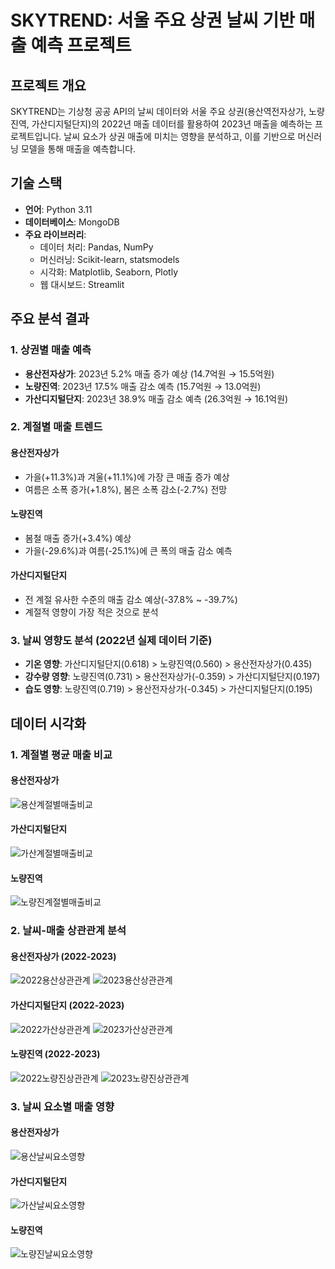 # SKYTREND: 서울 주요 상권 날씨 기반 매출 예측 프로젝트

## 프로젝트 개요
SKYTREND는 기상청 공공 API의 날씨 데이터와 서울 주요 상권(용산역전자상가, 노량진역, 가산디지털단지)의 2022년 매출 데이터를 활용하여 2023년 매출을 예측하는 프로젝트입니다. 날씨 요소가 상권 매출에 미치는 영향을 분석하고, 이를 기반으로 머신러닝 모델을 통해 매출을 예측합니다.

## 기술 스택
- **언어**: Python 3.11
- **데이터베이스**: MongoDB
- **주요 라이브러리**: 
  - 데이터 처리: Pandas, NumPy
  - 머신러닝: Scikit-learn, statsmodels
  - 시각화: Matplotlib, Seaborn, Plotly
  - 웹 대시보드: Streamlit

## 주요 분석 결과

### 1. 상권별 매출 예측
- **용산전자상가**: 2023년 5.2% 매출 증가 예상 (14.7억원 → 15.5억원)
- **노량진역**: 2023년 17.5% 매출 감소 예측 (15.7억원 → 13.0억원)
- **가산디지털단지**: 2023년 38.9% 매출 감소 예측 (26.3억원 → 16.1억원)

### 2. 계절별 매출 트렌드
#### 용산전자상가
- 가을(+11.3%)과 겨울(+11.1%)에 가장 큰 매출 증가 예상
- 여름은 소폭 증가(+1.8%), 봄은 소폭 감소(-2.7%) 전망

#### 노량진역
- 봄철 매출 증가(+3.4%) 예상
- 가을(-29.6%)과 여름(-25.1%)에 큰 폭의 매출 감소 예측

#### 가산디지털단지
- 전 계절 유사한 수준의 매출 감소 예상(-37.8% ~ -39.7%)
- 계절적 영향이 가장 적은 것으로 분석

### 3. 날씨 영향도 분석 (2022년 실제 데이터 기준)
- **기온 영향**: 가산디지털단지(0.618) > 노량진역(0.560) > 용산전자상가(0.435)
- **강수량 영향**: 노량진역(0.731) > 용산전자상가(-0.359) > 가산디지털단지(0.197)
- **습도 영향**: 노량진역(0.719) > 용산전자상가(-0.345) > 가산디지털단지(0.195)

## 데이터 시각화
### 1. 계절별 평균 매출 비교
#### 용산전자상가
![용산계절별매출비교](./images/yongsan_seasonal_sales.png)

#### 가산디지털단지
![가산계절별매출비교](./images/gasan_seasonal_sales.png)

#### 노량진역
![노량진계절별매출비교](./images/norangjin_seasonal_sales.png)

### 2. 날씨-매출 상관관계 분석
#### 용산전자상가 (2022-2023)
![2022용산상관관계](./images/22_yongsan_weather_correlation.png)
![2023용산상관관계](./images/23_yongsan_weather_correlation.png)

#### 가산디지털단지 (2022-2023)
![2022가산상관관계](./images/22_gasan_weather_correlation.png)
![2023가산상관관계](./images/23_gasan_weather_correlation.png)

#### 노량진역 (2022-2023)
![2022노량진상관관계](./images/22_norangjin_weather_correlation.png)
![2023노량진상관관계](./images/23_norangjin_weather_correlation.png)

### 3. 날씨 요소별 매출 영향
#### 용산전자상가
![용산날씨요소영향](./images/yongsan_weather_sales_relationship.png)

#### 가산디지털단지
![가산날씨요소영향](./images/gasan_weather_sales_relationship.png)

#### 노량진역
![노량진날씨요소영향](./images/norangjin_weather_sales_relationship.png)
